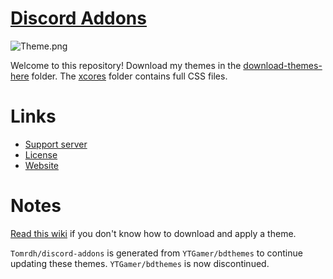 # [Discord Addons](https://tomrdh.github.io/da-website/main)

![Theme.png](https://cdn.discordapp.com/attachments/702611641530843186/791006015008407552/unknown.png)

Welcome to this repository! Download my themes in the [download-themes-here](https://github.com/Tomrdh/discord-addons/tree/master/download-themes-here) folder. The [xcores](https://github.com/Tomrdh/discord-addons/tree/master/xcores) folder contains full CSS files.

# Links

- [Support server](https://discord.gg/v7ECsqT)
- [License](https://github.com/Tomrdh/discord-addons/blob/master/LICENSE.md)
- [Website](https://tomrdh.github.io/da-website/main)

# Notes

[Read this wiki](https://github.com/Tomrdh/discord-addons/wiki) if you don't know how to download and apply a theme.

`Tomrdh/discord-addons` is generated from `YTGamer/bdthemes` to continue updating these themes. `YTGamer/bdthemes` is now discontinued.
